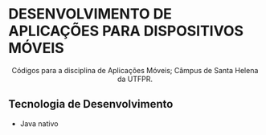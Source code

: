 # DESENVOLVIMENTO DE APLICAÇÕES PARA DISPOSITIVOS MÓVEIS
<div align="center">

Códigos para a disciplina de Aplicações Móveis; Câmpus de Santa Helena da UTFPR.

 </div>
 
 ## Tecnologia de Desenvolvimento
- Java nativo

